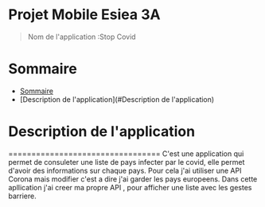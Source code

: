 # Projet Mobile Esiea 3A

> Nom de l'application :Stop Covid

Sommaire
=================

<!--ts-->
   * [Sommaire](#Sommaire)
   * [Description de l'application](#Description de l'application)
  
     

# Description de l'application
=================================
C'est une application qui permet de consuleter une liste de pays infecter par le covid, elle permet d'avoir des informations sur chaque pays.
Pour cela j'ai utiliser une API Corona mais modifier c'est a dire j'ai garder les pays europeens. Dans cette apllication j'ai creer ma propre API , pour afficher une liste avec les gestes barriere.  




